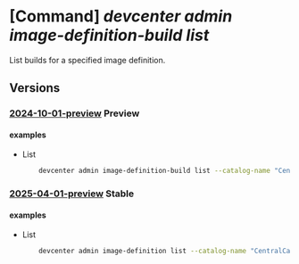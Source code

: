 # [Command] _devcenter admin image-definition-build list_

List builds for a specified image definition.

## Versions

### [2024-10-01-preview](/Resources/mgmt-plane/L3N1YnNjcmlwdGlvbnMve30vcmVzb3VyY2Vncm91cHMve30vcHJvdmlkZXJzL21pY3Jvc29mdC5kZXZjZW50ZXIvcHJvamVjdHMve30vY2F0YWxvZ3Mve30vaW1hZ2VkZWZpbml0aW9ucy97fS9idWlsZHM=/2024-10-01-preview.xml) **Preview**

<!-- mgmt-plane /subscriptions/{}/resourcegroups/{}/providers/microsoft.devcenter/projects/{}/catalogs/{}/imagedefinitions/{}/builds 2024-10-01-preview -->

#### examples

- List
    ```bash
        devcenter admin image-definition-build list --catalog-name "CentralCatalog" --image-definition-name "DefaultDevImage" --project-name "rg1" --resource-group "rg1"
    ```

### [2025-04-01-preview](/Resources/mgmt-plane/L3N1YnNjcmlwdGlvbnMve30vcmVzb3VyY2Vncm91cHMve30vcHJvdmlkZXJzL21pY3Jvc29mdC5kZXZjZW50ZXIvZGV2Y2VudGVycy97fS9jYXRhbG9ncy97fS9pbWFnZWRlZmluaXRpb25zL3t9L2J1aWxkcw==/2025-04-01-preview.xml) **Stable**

<!-- mgmt-plane /subscriptions/{}/resourcegroups/{}/providers/microsoft.devcenter/devcenters/{}/catalogs/{}/imagedefinitions/{}/builds 2025-04-01-preview -->

#### examples

- List
    ```bash
        devcenter admin image-definition list --catalog-name "CentralCatalog" --dev-center-name "Contoso" --resource-group "rg1"
    ```
